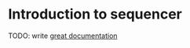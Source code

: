 # Introduction to sequencer

TODO: write [great documentation](http://jacobian.org/writing/what-to-write/)
